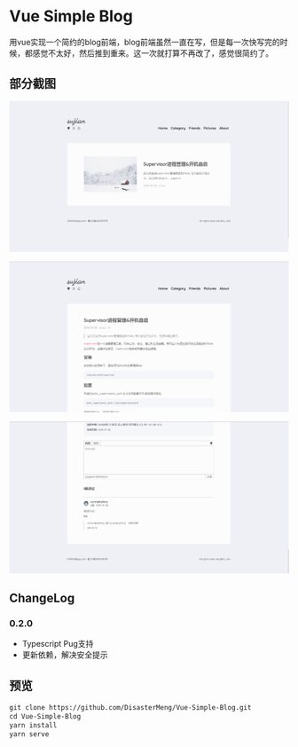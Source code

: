 # Vue Simple Blog

用vue实现一个简约的blog前端，blog前端虽然一直在写，但是每一次快写完的时候，都感觉不太好，然后推到重来。这一次就打算不再改了，感觉很简约了。


## 部分截图



![fff](./screenshot/0.png)

![fff](./screenshot/1.png)

![fff](./screenshot/2.png)


## ChangeLog

### 0.2.0
- Typescript Pug支持
- 更新依赖，解决安全提示 

## 预览
```
git clone https://github.com/DisasterMeng/Vue-Simple-Blog.git
cd Vue-Simple-Blog
yarn install
yarn serve
```
